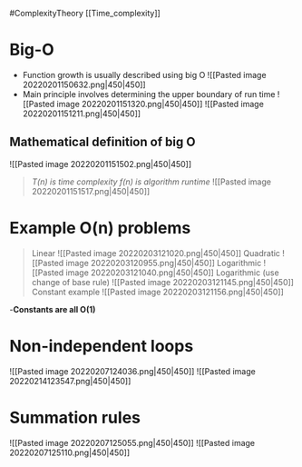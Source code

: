 #ComplexityTheory 
[[Time_complexity]]
# Big-O
- Function growth is usually described using big O
![[Pasted image 20220201150632.png|450|450]]
- Main principle involves determining the upper boundary of run time 
![[Pasted image 20220201151320.png|450|450]]
![[Pasted image 20220201151211.png|450|450]]
## Mathematical definition of big O 
![[Pasted image 20220201151502.png|450|450]]
>*T(n) is time complexity*
>*f(n) is algorithm runtime*
![[Pasted image 20220201151517.png|450|450]]

# Example O(n) problems
>Linear
![[Pasted image 20220203121020.png|450|450]]
>Quadratic
![[Pasted image 20220203120955.png|450|450]]
>Logarithmic
![[Pasted image 20220203121040.png|450|450]]
>Logarithmic (use change of base rule)
![[Pasted image 20220203121145.png|450|450]]
>Constant example
![[Pasted image 20220203121156.png|450|450]]

-**Constants are all O(1)**


# Non-independent loops
![[Pasted image 20220207124036.png|450|450]]
![[Pasted image 20220214123547.png|450|450]]
# Summation rules
![[Pasted image 20220207125055.png|450|450]]
![[Pasted image 20220207125110.png|450|450]]